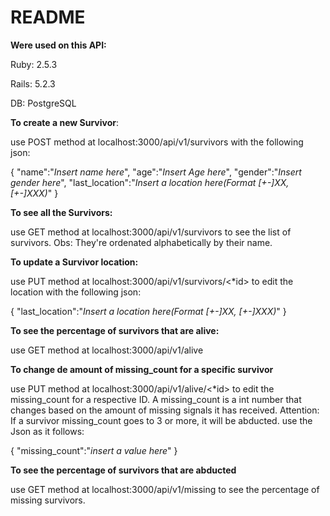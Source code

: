 # README

**Were used on this API:**

Ruby: 2.5.3 

Rails: 5.2.3

DB: PostgreSQL


**To create a new Survivor**:

use POST method at localhost:3000/api/v1/survivors with the following json:

{
  "name":"*Insert name here*",
	"age":"*Insert Age here*",
	"gender":"*Insert gender here*",
	"last_location":"*Insert a location here(Format [+-]XX, [+-]XXX)*"
}

**To see all the Survivors:**

use GET method at localhost:3000/api/v1/survivors to see the list of survivors. Obs: They're ordenated alphabetically by their name.


**To update a Survivor location:**

use PUT method at localhost:3000/api/v1/survivors/<*id> to edit the location with the following json:

{
	"last_location":"*Insert a location here(Format [+-]XX, [+-]XXX)*"
}
  

**To see the percentage of survivors that are alive:**

use GET method at localhost:3000/api/v1/alive

**To change de amount of missing_count for a specific survivor**

use PUT method at localhost:3000/api/v1/alive/<*id> to edit the missing_count for a respective ID. A missing_count is a int number that changes based on the amount of missing signals it has received. Attention: If a survivor missing_count goes to 3 or more, it will be abducted. use the Json as it follows:

{
	"missing_count":"*insert a value here*"
}

**To see the percentage of survivors that are abducted**

use GET method at localhost:3000/api/v1/missing to see the percentage of missing survivors.



